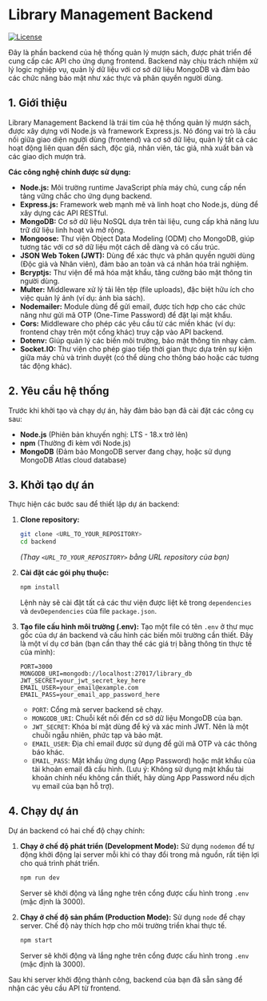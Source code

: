 # Library Management Backend

[![License](https://img.shields.io/badge/License-ISC-blue.svg)](https://opensource.org/licenses/ISC)

Đây là phần backend của hệ thống quản lý mượn sách, được phát triển để cung cấp các API cho ứng dụng frontend. Backend này chịu trách nhiệm xử lý logic nghiệp vụ, quản lý dữ liệu với cơ sở dữ liệu MongoDB và đảm bảo các chức năng bảo mật như xác thực và phân quyền người dùng.

## 1. Giới thiệu

Library Management Backend là trái tim của hệ thống quản lý mượn sách, được xây dựng với Node.js và framework Express.js. Nó đóng vai trò là cầu nối giữa giao diện người dùng (frontend) và cơ sở dữ liệu, quản lý tất cả các hoạt động liên quan đến sách, độc giả, nhân viên, tác giả, nhà xuất bản và các giao dịch mượn trả.

**Các công nghệ chính được sử dụng:**

* **Node.js:** Môi trường runtime JavaScript phía máy chủ, cung cấp nền tảng vững chắc cho ứng dụng backend.
* **Express.js:** Framework web mạnh mẽ và linh hoạt cho Node.js, dùng để xây dựng các API RESTful.
* **MongoDB:** Cơ sở dữ liệu NoSQL dựa trên tài liệu, cung cấp khả năng lưu trữ dữ liệu linh hoạt và mở rộng.
* **Mongoose:** Thư viện Object Data Modeling (ODM) cho MongoDB, giúp tương tác với cơ sở dữ liệu một cách dễ dàng và có cấu trúc.
* **JSON Web Token (JWT):** Dùng để xác thực và phân quyền người dùng (Độc giả và Nhân viên), đảm bảo an toàn và cá nhân hóa trải nghiệm.
* **Bcryptjs:** Thư viện để mã hóa mật khẩu, tăng cường bảo mật thông tin người dùng.
* **Multer:** Middleware xử lý tải lên tệp (file uploads), đặc biệt hữu ích cho việc quản lý ảnh (ví dụ: ảnh bìa sách).
* **Nodemailer:** Module dùng để gửi email, được tích hợp cho các chức năng như gửi mã OTP (One-Time Password) để đặt lại mật khẩu.
* **Cors:** Middleware cho phép các yêu cầu từ các miền khác (ví dụ: frontend chạy trên một cổng khác) truy cập vào API backend.
* **Dotenv:** Giúp quản lý các biến môi trường, bảo mật thông tin nhạy cảm.
* **Socket.IO:** Thư viện cho phép giao tiếp thời gian thực dựa trên sự kiện giữa máy chủ và trình duyệt (có thể dùng cho thông báo hoặc các tương tác động khác).

## 2. Yêu cầu hệ thống

Trước khi khởi tạo và chạy dự án, hãy đảm bảo bạn đã cài đặt các công cụ sau:

* **Node.js** (Phiên bản khuyến nghị: LTS - 18.x trở lên)
* **npm** (Thường đi kèm với Node.js)
* **MongoDB** (Đảm bảo MongoDB server đang chạy, hoặc sử dụng MongoDB Atlas cloud database)

## 3. Khởi tạo dự án

Thực hiện các bước sau để thiết lập dự án backend:

1.  **Clone repository:**
    ```bash
    git clone <URL_TO_YOUR_REPOSITORY>
    cd backend
    ```
    *(Thay `<URL_TO_YOUR_REPOSITORY>` bằng URL repository của bạn)*

2.  **Cài đặt các gói phụ thuộc:**
    ```bash
    npm install
    ```
    Lệnh này sẽ cài đặt tất cả các thư viện được liệt kê trong `dependencies` và `devDependencies` của file `package.json`.

3.  **Tạo file cấu hình môi trường (.env):**
    Tạo một file có tên `.env` ở thư mục gốc của dự án backend và cấu hình các biến môi trường cần thiết. Đây là một ví dụ cơ bản (bạn cần thay thế các giá trị bằng thông tin thực tế của mình):

    ```env
    PORT=3000
    MONGODB_URI=mongodb://localhost:27017/library_db
    JWT_SECRET=your_jwt_secret_key_here
    EMAIL_USER=your_email@example.com
    EMAIL_PASS=your_email_app_password_here
    ```
    * `PORT`: Cổng mà server backend sẽ chạy.
    * `MONGODB_URI`: Chuỗi kết nối đến cơ sở dữ liệu MongoDB của bạn.
    * `JWT_SECRET`: Khóa bí mật dùng để ký và xác minh JWT. Nên là một chuỗi ngẫu nhiên, phức tạp và bảo mật.
    * `EMAIL_USER`: Địa chỉ email được sử dụng để gửi mã OTP và các thông báo khác.
    * `EMAIL_PASS`: Mật khẩu ứng dụng (App Password) hoặc mật khẩu của tài khoản email đã cấu hình. (Lưu ý: Không sử dụng mật khẩu tài khoản chính nếu không cần thiết, hãy dùng App Password nếu dịch vụ email của bạn hỗ trợ).

## 4. Chạy dự án

Dự án backend có hai chế độ chạy chính:

1.  **Chạy ở chế độ phát triển (Development Mode):**
    Sử dụng `nodemon` để tự động khởi động lại server mỗi khi có thay đổi trong mã nguồn, rất tiện lợi cho quá trình phát triển.
    ```bash
    npm run dev
    ```
    Server sẽ khởi động và lắng nghe trên cổng được cấu hình trong `.env` (mặc định là 3000).

2.  **Chạy ở chế độ sản phẩm (Production Mode):**
    Sử dụng `node` để chạy server. Chế độ này thích hợp cho môi trường triển khai thực tế.
    ```bash
    npm start
    ```
    Server sẽ khởi động và lắng nghe trên cổng được cấu hình trong `.env` (mặc định là 3000).

Sau khi server khởi động thành công, backend của bạn đã sẵn sàng để nhận các yêu cầu API từ frontend.
